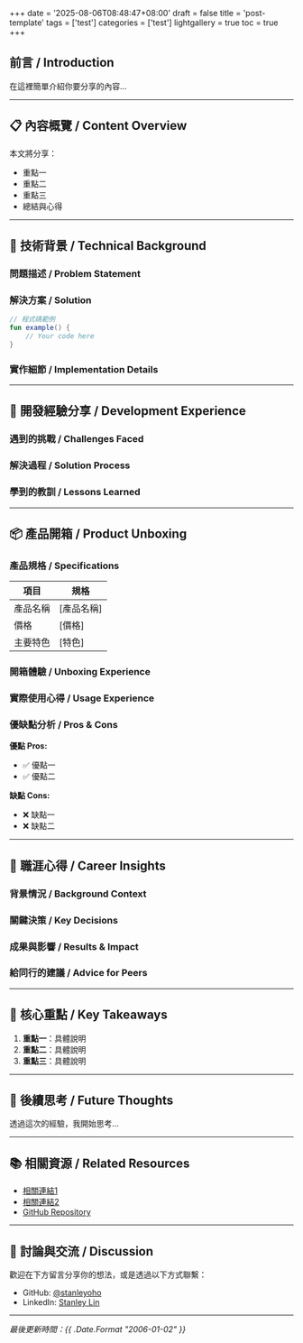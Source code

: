 +++
date = '2025-08-06T08:48:47+08:00'
draft = false
title = 'post-template'
tags = ['test']
categories = ['test']
lightgallery = true
toc = true
+++

<!--
通用文章模板 - 適用於以下類型文章：
- 🔧 技術文章 (Technical Articles)
- 💭 開發心得 (Development Insights) 
- 📦 3C開箱 (Product Unboxing)
- 💼 職涯分享 (Career Insights)

使用方法：
1. 複製此模板到 content/posts/ 目錄
2. 重新命名檔案 (例如: my-new-post.md)
3. 修改 front matter (+++之間的內容)
4. 根據文章類型選擇合適的區塊進行撰寫
5. 刪除不需要的區塊和註解
-->

## 前言 / Introduction

<!-- 簡短介紹文章主題、背景或動機 -->
在這裡簡單介紹你要分享的內容...

---

## 📋 內容概覽 / Content Overview

<!-- 條列式說明文章將涵蓋的主要內容 -->
本文將分享：
- 重點一
- 重點二  
- 重點三
- 總結與心得

---

<!-- 🔧 技術文章專用區塊 -->
## 🔧 技術背景 / Technical Background

### 問題描述 / Problem Statement
<!-- 描述遇到的技術問題或需求 -->

### 解決方案 / Solution
<!-- 詳細說明技術解決方案 -->

```kotlin
// 程式碼範例
fun example() {
    // Your code here
}
```

### 實作細節 / Implementation Details
<!-- 具體的實作步驟和注意事項 -->

---

<!-- 💭 開發心得專用區塊 -->
## 💭 開發經驗分享 / Development Experience

### 遇到的挑戰 / Challenges Faced
<!-- 描述開發過程中的困難和挑戰 -->

### 解決過程 / Solution Process
<!-- 如何思考和解決問題的過程 -->

### 學到的教訓 / Lessons Learned
<!-- 從這次經驗中學到什麼 -->

---

<!-- 📦 3C開箱專用區塊 -->
## 📦 產品開箱 / Product Unboxing

### 產品規格 / Specifications
<!-- 產品的主要規格和特色 -->

| 項目 | 規格 |
|------|------|
| 產品名稱 | [產品名稱] |
| 價格 | [價格] |
| 主要特色 | [特色] |

### 開箱體驗 / Unboxing Experience
<!-- 開箱過程和第一印象 -->

### 實際使用心得 / Usage Experience
<!-- 經過一段時間使用後的真實感受 -->

### 優缺點分析 / Pros & Cons

**優點 Pros:**
- ✅ 優點一
- ✅ 優點二

**缺點 Cons:**
- ❌ 缺點一  
- ❌ 缺點二

---

<!-- 💼 職涯分享專用區塊 -->
## 💼 職涯心得 / Career Insights

### 背景情況 / Background Context
<!-- 描述當時的工作環境、職位或專案背景 -->

### 關鍵決策 / Key Decisions
<!-- 重要的職涯決策和考量因素 -->

### 成果與影響 / Results & Impact
<!-- 決策帶來的結果和對職涯的影響 -->

### 給同行的建議 / Advice for Peers
<!-- 基於這次經驗，給其他工程師的建議 -->

---

## 🎯 核心重點 / Key Takeaways

<!-- 條列式總結文章的核心重點 -->
1. **重點一**：具體說明
2. **重點二**：具體說明  
3. **重點三**：具體說明

---

## 🤔 後續思考 / Future Thoughts

<!-- 這次經驗帶來的後續思考或計劃 -->
透過這次的經驗，我開始思考...

---

## 📚 相關資源 / Related Resources

<!-- 提供相關的學習資源、文檔或連結 -->
- [相關連結1](https://example.com)
- [相關連結2](https://example.com)
- [GitHub Repository](https://github.com/example)

---

## 💬 討論與交流 / Discussion

歡迎在下方留言分享你的想法，或是透過以下方式聯繫：
- GitHub: [@stanleyoho](https://github.com/stanleyoho)  
- LinkedIn: [Stanley Lin](https://linkedin.com/in/stanley-lin-0a3923110)

---

*最後更新時間：{{ .Date.Format "2006-01-02" }}*